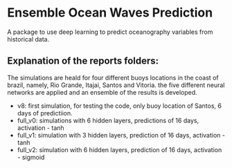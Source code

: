 # Ensemble Ocean Waves Prediction
A package to use deep learning to predict oceanography variables from historical data.

## Explanation of the reports folders:
The simulations are heald for four different buoys locations in the coast of brazil, namely, Rio Grande, Itajai, Santos and Vitoria.
the five different neural networks are applied and an ensemble of the results is developed. 

- v8: first simulation, for testing the code, only buoy location of Santos, 6 days of predictiion.
- full_v0: simulations with 6 hidden layers, predictions of 16 days, activation - tanh
- full_v1: simulation with 3 hidden layers, prediction of 16 days, activation - tanh
- full_v2: simulation with 6 hidden layers, prediction of 16 days, activation - sigmoid
